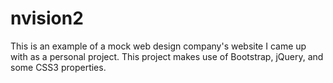 # nvision2

This is an example of a mock web design company's website I came up with as a personal project. This project makes use of Bootstrap, jQuery, and some CSS3 properties.
